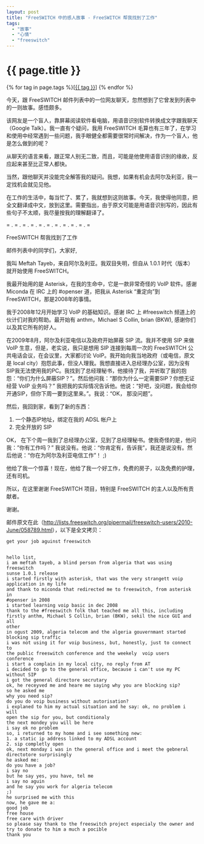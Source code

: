 ```yaml
---
layout: post
title: "FreeSWITCH 中的感人故事 - FreeSWITCH 帮我找到了工作"
tags:
  - "故事"
  - "心情"
  - "freeswitch"
---
```


# {{ page.title }}

<div class="tags">
{% for tag in page.tags %}[<a class="tag" href="/tags.html#{{ tag }}">{{ tag }}</a>] {% endfor %}
</div>


今天，跟 FreeSWITCH 邮件列表中的一位网友聊天，忽然想到了它曾发到列表中的一则故事。感悟颇多。

该网友是一个盲人，靠屏幕阅读软件看电脑，用语音识别软件转换成文字跟我聊天（Google Talk）。我一直有个疑问，我用 FreeSWITCH 毛算也有三年了，在学习和使用中经常遇到一些问题，我手眼健全都需要很常时间解决，作为一个盲人，他是怎么做到的呢？

从聊天的语言来看，跟正常人别无二致，而且，可能是他使用语音识别的缘故，反应起来甚至比正常人都快。

当然，跟他聊天并没能完全解答我的疑问。我想，如果有机会去阿尔及利亚，我一定找机会就见见他。

在工作的生活中，每当忙了、累了，我就想到这则故事。今天，我使得他同意，把全文翻译成中文，放到这里。需要指出，由于原文可能是用语音识别写的，因此有些句子不太顺，我尽量按我的理解翻译了。


= . = . = . = . = . = . = . = . = . = . =

FreeSWITCH 帮我找到了工作

邮件列表中的同学们，大家好,

我叫 Meftah Tayeb，来自阿尔及利亚。我双目失明，但自从 1.0.1 时代（版本）就开始使用 FreeSWITCH。

我最开始用的是 Asterisk，在我的生命中，它是一款非常奇怪的 VoIP 软件。感谢 Miconda 在 IRC 上的 #openser 道，把我从 Asterisk “重定向”到 FreeSWITCH，那是2008年的事情。

我于2008年12月开始学习 VoIP 的基础知识。感谢 IRC 上 #freeswitch 频道上的伙计们对我的帮助。最开始有 anthm，Michael S Collin, brian (BKW), 感谢你们以及其它所有的好人。

在2009年8月，阿尔及利亚电信以及政府开始屏蔽 SIP 流。我并不使用 SIP 来做 VoIP 生意，但是，老实说，我只是想用 SIP 连接到每周一次的 FreeSWITCH 公共电话会议，在会议里，大家都讨论 VoIP。我开始向我当地政府（或电信，原文是 local city）抱怨此事，但没人理我。我想直接进入总经理办公室，因为没有SIP我无法使用我的PC。我找到了总经理秘书，他接待了我，并听取了我的抱怨：“你们为什么屏蔽SIP？”。然后他问我：“那你为什么一定需要SIP？你想无证经营 VoIP 业务吗？” 我把我的实际情况告诉他。他说：“好吧，没问题，我会给你开通SIP，但你下周一要到这里来。”。我说：“OK， 那没问题”。

然后，我回到家，看到了新的东西：

1. 一个静态IP地址，绑定在我的 ADSL 帐户上
2. 完全开放的 SIP

OK， 在下个周一我到了总经理办公室，见到了总经理秘书。使我奇怪的是，他问我：”你有工作吗？” 我说没有。他说：“你肯定有，告诉我”，我还是说没有。然后他说：“你在为阿尔及利亚电信工作”！ ;)

他给了我一个惊喜！现在，他给了我一个好工作，免费的房子，以及免费的护理，还有司机。

所以，在这里谢谢 FreeSWITCH 项目，特别是 FreeSWITCH 的主人以及所有贡献者。

谢谢。


邮件原文在此（<http://lists.freeswitch.org/pipermail/freeswitch-users/2010-June/058789.html>），以下是全文拷贝：

	get your job aguinst freeswitch 						


	hello list,
	i am meftah tayeb, a blind person from algeria that was using freeswitch
	sunse 1.0.1 release
	i started firstly with asterisk, that was the very strangett voip
	application in my life
	and thank to miconda that redirected me to freeswitch, from asterisk in
	#openser in 2008
	i started learning voip basic in dec 2008
	thank to the #freeswitch folk that teached me all this, including
	firstly anthm, Michael S Collin, brian (BKW), sekil the nice GUI and all
	other
	in ogust 2009, algeria telecom and the algeria gouvernmant started
	blocking sip traffic
	i was not using it for voip business, but, honestly, just to connect to
	the public freeswitch conference and the weekely  voip users conference
	i start a complain in my local city, no reply from AT
	i decided to go to the general office, because i can't use my PC without SIP
	i got the general directore secrutary
	ok, he receyved me and heare me saying why you are blocking sip?
	so he asked me
	why you need sip?
	do you do voip business without autorisation?
	i explaned to him my actual situation and he say: ok, no problem i will
	open the sip for you, but conditionaly
	the next mondey you will be here
	i say ok no problem
	so, i returned to my home and i see something new:
	1. a static ip address linked to my ADSL account
	2. sip completly open
	ok, next monday i was in the general office and i meet the gebneral
	directotore surprisingly
	he asked me:
	do you have a job?
	i say no
	but he say yes, you have, tel me
	i say no aguin
	and he say you work for algeria telecom
	;)
	he surprised me with this
	now, he gave me a:
	good job
	free house
	free care with driver
	so please say thank to the freeswitch project especialy the owner and
	try to donate to him a much a pocible
	thank you
